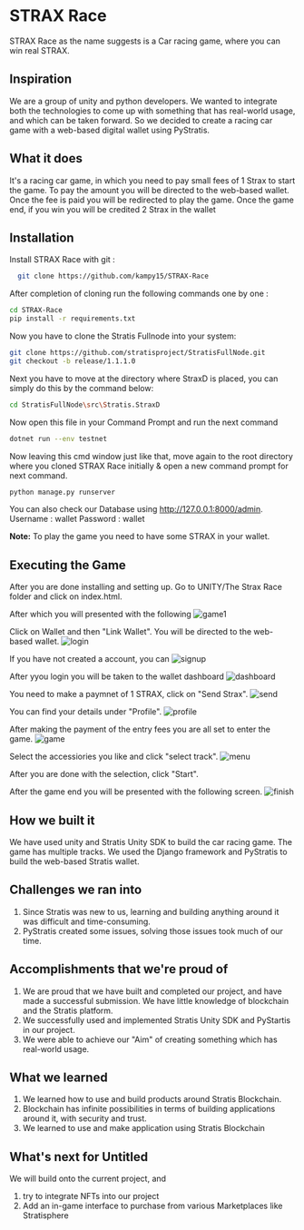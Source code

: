 
# STRAX Race

STRAX Race as the name suggests is a Car racing game, where you can win real STRAX.


## Inspiration
We are a group of unity and python developers. We wanted to integrate both the technologies to come up with something that has real-world usage, and which can be taken forward. So we decided to create a racing car game with a web-based digital wallet using PyStratis.

## What it does
It's a racing car game, in which you need to pay small fees of 1 Strax to start the game. To pay the amount you will be directed to the web-based wallet. Once the fee is paid you will be redirected to play the game. Once the game end, if you win you will be credited 2 Strax in the wallet

## Installation

Install STRAX Race with git :
```bash
  git clone https://github.com/kampy15/STRAX-Race
```
After completion of cloning run the following commands one by one :
```bash
cd STRAX-Race
pip install -r requirements.txt
```
Now you have to clone the Stratis Fullnode into your system:
```bash
git clone https://github.com/stratisproject/StratisFullNode.git
git checkout -b release/1.1.1.0
```
Next you have to move at the directory where StraxD is placed,
you can simply do this by the command below:
```bash
cd StratisFullNode\src\Stratis.StraxD
```
Now open this file in your Command Prompt and run the next command
```bash
dotnet run --env testnet
```
Now leaving this cmd window just like that, move again to the root directory where you cloned STRAX Race initially & open a new command prompt for next command.
```bash
python manage.py runserver
```
You can also check our Database using http://127.0.0.1:8000/admin.
Username : wallet
Password : wallet

**Note:** To play the game you need to have some STRAX in your wallet.

## Executing the Game
After you are done installing and setting up. Go to UNITY/The Strax Race folder and click on index.html.

After which you will presented with the following
![game1](images/Game1.png)

Click on Wallet and then "Link Wallet". You will be directed to the web-based wallet.
![login](images/Login.png)

If you have not created a account, you can 
![signup](images/Signup.png)

After yyou login you will be taken to the wallet dashboard
![dashboard](images/Dashbaord.png)

You need to make a paymnet of 1 STRAX, click on "Send Strax".
![send](images/Send.png)

You can find your details under "Profile".
![profile](images/wallet_balance.png)

After making the payment of the entry fees you are all set to enter the game.
![game](images/game_scene.jpg)

Select the accessiories you like and click "select track".
![menu](images/menu_scene.jpg)

After you are done with the selection, click "Start".

After the game end you will be presented with the following screen.
![finish](images/Finish_scene.jpg)

## How we built it
We have used unity and Stratis Unity SDK to build the car racing game. The game has multiple tracks. We used the Django framework and PyStratis to build the web-based Stratis wallet.

## Challenges we ran into
1. Since Stratis was new to us, learning and building anything around it was difficult and time-consuming.
2. PyStratis created some issues, solving those issues took much of our time.

## Accomplishments that we're proud of
1. We are proud that we have built and completed our project, and have made a successful submission. We have little knowledge of blockchain and the Stratis platform.
2. We successfully used and implemented Stratis Unity SDK and PyStartis in our project.
3. We were able to achieve our "Aim" of creating something which has real-world usage.

## What we learned
1. We learned how to use and build products around Stratis Blockchain.
2. Blockchain has infinite possibilities in terms of building applications around it, with security and trust.
3. We learned to use and make application using Stratis Blockchain

## What's next for Untitled
We will build onto the current project, and 
1. try to integrate NFTs into our project
2. Add an in-game interface to purchase from various Marketplaces like Stratisphere
